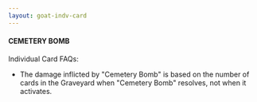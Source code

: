 ```yaml
---
layout: goat-indv-card
---
```


#### CEMETERY BOMB

Individual Card FAQs:

*   The damage inflicted by "Cemetery Bomb" is based on the number of cards in the Graveyard when "Cemetery Bomb" resolves, not when it activates.